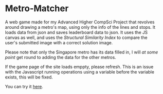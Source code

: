 # Metro-Matcher

A web game made for my Advanced Higher CompSci Project that revolves around drawing a metro's map, using only the info of the lines and stops. It loads data from json and saves leaderboard data to json. It uses the JS canvas as well, and uses the *Structural Similarity Index* to compare the user's submitted image with a correct solution image.

Please note that only the Singapore metro has its data filled in, I will *at some point* get round to adding the data for the other metros.

If the game page of the site loads emppty, please refresh. This is an issue with the Javascript running operations using a variable before the variable exists, this will be fixed.

You can try it [here](http://brendog.pythonanywhere.com/).
